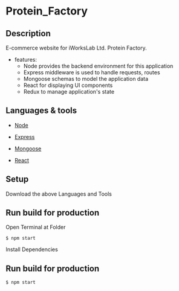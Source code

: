 # Protein_Factory
## Description
E-commerce website for iWorksLab Ltd. Protein Factory.
* features:
  * Node provides the backend environment for this application
  * Express middleware is used to handle requests, routes
  * Mongoose schemas to model the application data
  * React for displaying UI components
  * Redux to manage application's state
## Languages & tools

- [Node](https://nodejs.org/en/)

- [Express](https://expressjs.com/)

- [Mongoose](https://mongoosejs.com/)

- [React](https://reactjs.org/)


## Setup
Download the above Languages and Tools
## Run build for production

Open Terminal at Folder
```
$ npm start
```
Install Dependencies

## Run build for production

```
$ npm start
```
